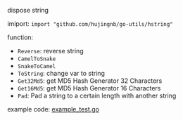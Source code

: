 dispose string

imiport: `import "github.com/hujingnb/go-utils/hstring"`

function: 

* `Reverse`: reverse string
* `CamelToSnake`
* `SnakeToCamel`
* `ToString`: change var to string
* `Get32Md5`: get MD5 Hash Generator 32 Characters 
* `Get16Md5`: get MD5 Hash Generator 16 Characters
* `Pad`: Pad a string to a certain length with another string

example code: [example_test.go](./example_test.go)